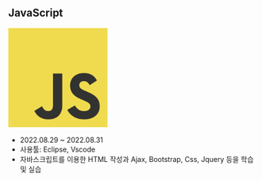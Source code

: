 ## **JavaScript**
<img src="https://github.com/voodootikigod/logo.js/raw/master/js.png" width="200" height="200">

- 2022.08.29 ~ 2022.08.31
- 사용툴: Eclipse, Vscode
- 자바스크립트를 이용한 HTML 작성과 Ajax, Bootstrap, Css, Jquery 등을 학습 및 실습
